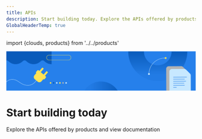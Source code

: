 ```yaml
---
title: APIs
description: Start building today. Explore the APIs offered by products and view documentation.
GlobalHeaderTemp: true  
---
```

import {clouds, products} from '../../products'

<Hero slots="image, heading, text" variant="fullwidth" background="rgb(45, 131, 232)" />

![IO banner](../../images/F_Illu_DevEcoProductIndexPage_1440x300_2x.png)

# Start building today

Explore the APIs offered by products and view documentation

<ProductCardGrid clouds={clouds} products={products} interaction={true} />